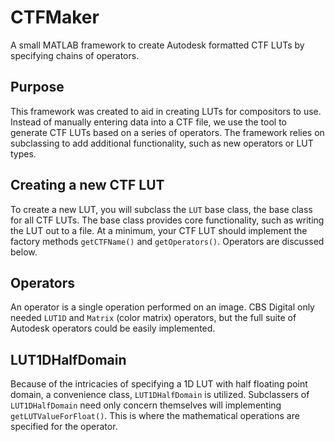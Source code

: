 CTFMaker
========

A small MATLAB framework to create Autodesk formatted CTF LUTs by specifying chains of operators.

## Purpose

This framework was created to aid in creating LUTs for compositors to use. Instead of manually entering data into a CTF file, we use the tool to generate CTF LUTs based on a series of operators. The framework relies on subclassing to add additional functionality, such as new operators or LUT types.

## Creating a new CTF LUT

To create a new LUT, you will subclass the ```LUT``` base class, the base class for all CTF LUTs. The base class provides core functionality, such as writing the LUT out to a file. At a minimum, your CTF LUT should implement the factory methods ```getCTFName()``` and ```getOperators()```. Operators are discussed below.

## Operators

An operator is a single operation performed on an image. CBS Digital only needed ```LUT1D``` and ```Matrix``` (color matrix) operators, but the full suite of Autodesk operators could be easily implemented.

## LUT1DHalfDomain

Because of the intricacies of specifying a 1D LUT with half floating point domain, a convenience class, ```LUT1DHalfDomain``` is utilized. Subclassers of ```LUT1DHalfDomain``` need only concern themselves will implementing ```getLUTValueForFloat()```. This is where the mathematical operations are specified for the operator.
